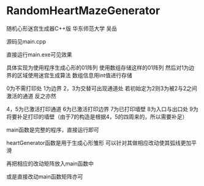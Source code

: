 # RandomHeartMazeGenerator
随机心形迷宫生成器C++版 华东师范大学 吴岳

源码见main.cpp

直接运行main.exe可见效果

具体实现为使用程序生成心形的01阵列
使用数组存储这样的01阵列
然后对1为边界的区域使用迷宫生成算法
数组信息用int值进行存储

0为不需打印处 1为边界 2，3为交替可出现通道处  若初始定为2则3为被2与2之间激活的通道 反之亦然

4，5为已激活打印通道 6为已激活打印边界 7为已打印墙壁 8为入口与出口处 9为将要补足打印的墙壁（由于7的构造是根据4，5的四周来的，所以需要补足）

main函数是完整的程序，直接运行即可

heartGenerator函数是用于生成心形雏形
可以针对其做相应改动使其弧线更加平滑

再把相应的改动矩阵放入main函数中

或是直接改动main函数矩阵亦可
